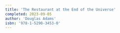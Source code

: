 ```yaml
---
title: 'The Restaurant at the End of the Universe'
completed: 2023-09-05
author: 'Douglas Adams'
isbn: '978-1-5290-3453-0'
---
```

